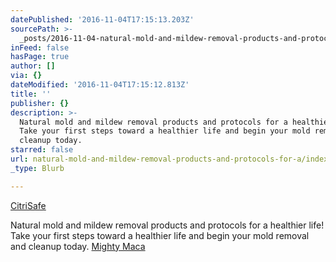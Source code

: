 ```yaml
---
datePublished: '2016-11-04T17:15:13.203Z'
sourcePath: >-
  _posts/2016-11-04-natural-mold-and-mildew-removal-products-and-protocols-for-a.md
inFeed: false
hasPage: true
author: []
via: {}
dateModified: '2016-11-04T17:15:12.813Z'
title: ''
publisher: {}
description: >-
  Natural mold and mildew removal products and protocols for a healthier life!
  Take your first steps toward a healthier life and begin your mold removal and
  cleanup today.
starred: false
url: natural-mold-and-mildew-removal-products-and-protocols-for-a/index.html
_type: Blurb

---
```

[CitriSafe][0]

Natural mold and mildew removal products and protocols for a healthier life! Take your first steps toward a healthier life and begin your mold removal and cleanup today.
[Mighty Maca][1]

[0]: http://www.citrisafe.com/
[1]: http://drann.ontraport.com/t?orid=14553&opid=6